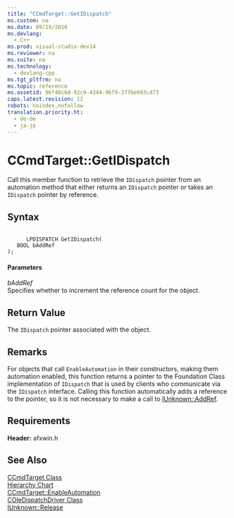 ```yaml
---
title: "CCmdTarget::GetIDispatch"
ms.custom: na
ms.date: 09/19/2016
ms.devlang: 
  - C++
ms.prod: visual-studio-dev14
ms.reviewer: na
ms.suite: na
ms.technology: 
  - devlang-cpp
ms.tgt_pltfrm: na
ms.topic: reference
ms.assetid: 96f48c6d-92c9-4344-96f9-2776e693c473
caps.latest.revision: 12
robots: noindex,nofollow
translation.priority.ht: 
  - de-de
  - ja-jp
---
```

# CCmdTarget::GetIDispatch
Call this member function to retrieve the `IDispatch` pointer from an automation method that either returns an `IDispatch` pointer or takes an `IDispatch` pointer by reference.  
  
## Syntax  
  
```  
  
      LPDISPATCH GetIDispatch(  
   BOOL bAddRef   
);  
```  
  
#### Parameters  
 *bAddRef*  
 Specifies whether to increment the reference count for the object.  
  
## Return Value  
 The `IDispatch` pointer associated with the object.  
  
## Remarks  
 For objects that call `EnableAutomation` in their constructors, making them automation enabled, this function returns a pointer to the Foundation Class implementation of `IDispatch` that is used by clients who communicate via the `IDispatch` interface. Calling this function automatically adds a reference to the pointer, so it is not necessary to make a call to [IUnknown::AddRef](http://msdn.microsoft.com/library/windows/desktop/ms691379).  
  
## Requirements  
 **Header:** afxwin.h  
  
## See Also  
 [CCmdTarget Class](../vs140/CCmdTarget-Class.md)   
 [Hierarchy Chart](../vs140/Hierarchy-Chart.md)   
 [CCmdTarget::EnableAutomation](../vs140/CCmdTarget--EnableAutomation.md)   
 [COleDispatchDriver Class](../vs140/COleDispatchDriver-Class.md)   
 [IUnknown::Release](http://msdn.microsoft.com/library/windows/desktop/ms682317)